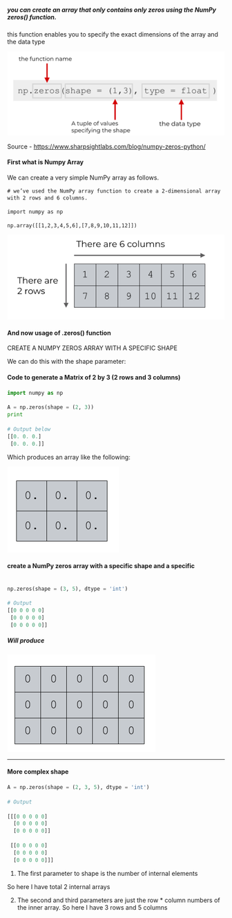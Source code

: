 ##### you can create an array that only contains only zeros using the NumPy zeros() function.

this function enables you to specify the exact dimensions of the array and the data type

![](assets/2020-10-06-16-21-03.png)

Source - https://www.sharpsightlabs.com/blog/numpy-zeros-python/

#### First what is Numpy Array

We can create a very simple NumPy array as follows.

```
# we’ve used the NumPy array function to create a 2-dimensional array with 2 rows and 6 columns.

import numpy as np

np.array([[1,2,3,4,5,6],[7,8,9,10,11,12]])

```

![](assets/2020-10-06-16-18-40.png)

#### And now usage of .zeros() function

CREATE A NUMPY ZEROS ARRAY WITH A SPECIFIC SHAPE

We can do this with the shape parameter:

#### Code to generate a Matrix of 2 by 3 (2 rows and 3 columns)

```python
import numpy as np

A = np.zeros(shape = (2, 3))
print

# Output below
[[0. 0. 0.]
 [0. 0. 0.]]

```

Which produces an array like the following:

![](assets/2020-10-06-16-28-05.png)

#### create a NumPy zeros array with a specific shape and a specific

```python

np.zeros(shape = (3, 5), dtype = 'int')

# Output
[[0 0 0 0 0]
 [0 0 0 0 0]
 [0 0 0 0 0]]
```

##### Will produce

![](assets/2020-10-06-16-36-38.png)

---

#### More complex shape

```python
A = np.zeros(shape = (2, 3, 5), dtype = 'int')

# Output

[[[0 0 0 0 0]
  [0 0 0 0 0]
  [0 0 0 0 0]]

 [[0 0 0 0 0]
  [0 0 0 0 0]
  [0 0 0 0 0]]]

```

1. The first parameter to shape is the number of internal elements

So here I have total 2 internal arrays

2. The second and third parameters are just the row \* column numbers of the inner array. So here I have 3 rows and 5 columns
